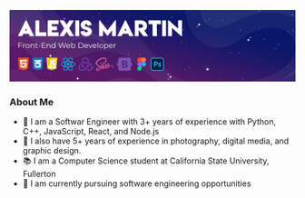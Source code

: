 ![](img/banner.png)

### About Me

- 🎨 I am a Softwar Engineer with 3+ years of experience with Python, C++, JavaScript, React, and Node.js
- 📸 I also have 5+ years of experience in photography, digital media, and graphic design.
- 📚 I am a Computer Science student at California State University, Fullerton
- 💼 I am currently pursuing software engineering opportunities

